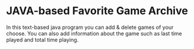 # JAVA-based Favorite Game Archive
In this text-based java program you can add & delete games of your choose. You can also add information about the game such as last time played and total time playing.
